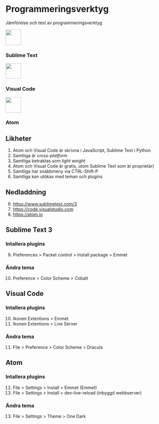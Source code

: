 # Programmeringsverktyg
Jämförelse och test av programmeringsverktyg

<img src="https://upload.wikimedia.org/wikipedia/en/4/4c/Sublime_Text_Logo.png" width="50px">

### Sublime Text

<img src="https://upload.wikimedia.org/wikipedia/commons/thumb/f/f3/Visual_Studio_Code_0.10.1_icon.png/768px-Visual_Studio_Code_0.10.1_icon.png" width="50px">

### Visual Code

<img src="https://cdn-business.discourse.org/uploads/github_atom/490/d8548f4ce56f1599.png" width="50px">

### Atom

## Likheter
1. Atom och Visual Code är skrivna i JavaScript, Sublime Text i Python
2. Samtliga är _cross-platform_
3. Samtliga betraktas som _light weight_
3. Atom och Visual Code är gratis, utom Sublime Text som är proprietär)
4. Samtliga har snabbmeny via CTRL-Shift-P
5. Samtliga kan utökas med teman och plugins
## Nedladdning
6. <a href="https://www.sublimetext.com/3">https://www.sublimetext.com/3</a>
7. <a href="https://code.visualstudio.com">https://code.visualstudio.com</a>
8. <a href="https://atom.io/">https://atom.io</a>
## Sublime Text 3
### Intallera plugins
9. Preferences > Packet control > Install package > Emmet
### Ändra tema
10. Preference > Color Scheme > Cobalt


## Visual Code
### Intallera plugins
10. Ikonen Extentions > Emmet
9. Ikonen Extentions > Live Server
### Ändra tema
11. File > Preference > Color Scheme > Dracula


## Atom
### Intallera plugins
12. File > Settings > Install > Emmet (Emmet)
9. File > Settings > Install > dev-live-reload (inbyggd webbserver)
### Ändra tema
13. File > Settings > Theme > One Dark
